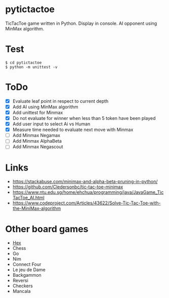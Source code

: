 # pytictactoe

TicTacToe game written in Python.
Display in console.
AI opponent using MinMax algorithm.

# Test

    $ cd pytictactoe
    $ python -m unittest -v
    
# ToDo

- [x] Evaluate leaf point in respect to current depth
- [x] Add AI using MinMax algorithm
- [x] Add unittest for Minmax
- [x] Do not evaluate for winner when less than 5 token have been played
- [x] Add user input to select Ai vs Human
- [x] Measure time needed to evaluate next move with Minmax
- [ ] Add Minmax Negamax
- [ ] Add Minmax AlphaBeta
- [ ] Add Minmax Negascout

# Links

* https://stackabuse.com/minimax-and-alpha-beta-pruning-in-python/
* https://github.com/Cledersonbc/tic-tac-toe-minimax
* https://www.ntu.edu.sg/home/ehchua/programming/java/JavaGame_TicTacToe_AI.html
* https://www.codeproject.com/Articles/43622/Solve-Tic-Tac-Toe-with-the-MiniMax-algorithm

# Other board games

* [Hex](https://fr.wikipedia.org/wiki/Hex)
* Chess
* Go
* Nim
* Connect Four
* Le jeu de Dame
* Backgammon
* Reversi
* Checkers
* Mancala